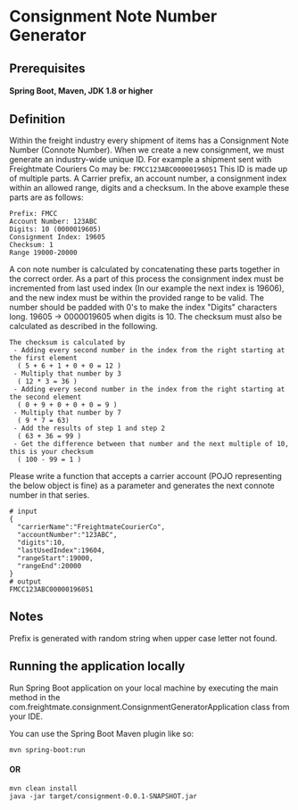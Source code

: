 # Consignment Note Number Generator


## Prerequisites
#### Spring Boot, Maven, JDK 1.8 or higher

## Definition

Within the freight industry every shipment of items has a Consignment Note Number (Connote Number).
When we create a new consignment, we must generate an industry-wide unique ID. For example a shipment sent with Freightmate Couriers Co may be: `FMCC123ABC00000196051` This ID is made up of multiple parts.
A Carrier prefix, an account number, a consignment index within an allowed range, digits and a checksum. In the above example these parts are as follows:
```
Prefix: FMCC
Account Number: 123ABC
Digits: 10 (0000019605)
Consignment Index: 19605
Checksum: 1
Range 19000-20000
```
A con note number is calculated by concatenating these parts together in the correct order.
As a part of this process the consignment index must be incremented from last used index (In our example the next index is 19606), and the new index must be within the provided range to be valid.
The number should be padded with 0's to make the index "Digits" characters long. 19605 -> 0000019605 when digits is 10. The checksum must also be calculated as described in the following.
```
The checksum is calculated by 
 - Adding every second number in the index from the right starting at the first element
  ( 5 + 6 + 1 + 0 + 0 = 12 )
 - Multiply that number by 3
  ( 12 * 3 = 36 )
 - Adding every second number in the index from the right starting at the second element
  ( 0 + 9 + 0 + 0 + 0 = 9 )
 - Multiply that number by 7
  ( 9 * 7 = 63)
 - Add the results of step 1 and step 2
  ( 63 + 36 = 99 )
 - Get the difference between that number and the next multiple of 10, this is your checksum
  ( 100 - 99 = 1 )
```
Please write a function that accepts a carrier account (POJO representing the below object is fine) as a parameter and generates the next connote number in that series.
```
# input
{
  "carrierName":"FreightmateCourierCo",
  "accountNumber":"123ABC",
  "digits":10,
  "lastUsedIndex":19604,
  "rangeStart":19000,
  "rangeEnd":20000
}
# output
FMCC123ABC00000196051
```

## Notes

Prefix is generated with random string when upper case letter not found.


## Running the application locally

Run Spring Boot application on your local machine by executing the main method in the com.freightmate.consignment.ConsignmentGeneratorApplication class from your IDE.


You can use the Spring Boot Maven plugin like so:

```shell script
mvn spring-boot:run
```
#### OR
```shell script
mvn clean install
java -jar target/consignment-0.0.1-SNAPSHOT.jar
```

